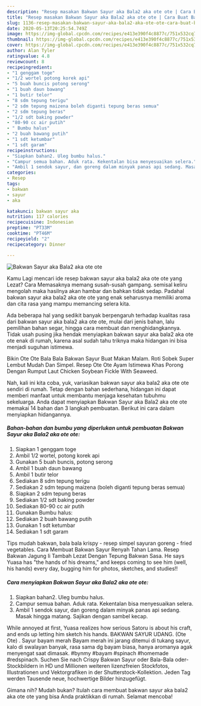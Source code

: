 ```yaml
---
description: "Resep masakan Bakwan Sayur aka Bala2 aka ote ote | Cara Buat Bakwan Sayur aka Bala2 aka ote ote Yang Enak dan Simpel"
title: "Resep masakan Bakwan Sayur aka Bala2 aka ote ote | Cara Buat Bakwan Sayur aka Bala2 aka ote ote Yang Enak dan Simpel"
slug: 1136-resep-masakan-bakwan-sayur-aka-bala2-aka-ote-ote-cara-buat-bakwan-sayur-aka-bala2-aka-ote-ote-yang-enak-dan-simpel
date: 2020-05-13T20:25:54.749Z
image: https://img-global.cpcdn.com/recipes/e413e390f4c8877c/751x532cq70/bakwan-sayur-aka-bala2-aka-ote-ote-foto-resep-utama.jpg
thumbnail: https://img-global.cpcdn.com/recipes/e413e390f4c8877c/751x532cq70/bakwan-sayur-aka-bala2-aka-ote-ote-foto-resep-utama.jpg
cover: https://img-global.cpcdn.com/recipes/e413e390f4c8877c/751x532cq70/bakwan-sayur-aka-bala2-aka-ote-ote-foto-resep-utama.jpg
author: Alan Tyler
ratingvalue: 4.8
reviewcount: 8
recipeingredient:
- "1 genggam toge"
- "1/2 wortel potong korek api"
- "5 buah buncis potong serong"
- "1 buah daun bawang"
- "1 butir telor"
- "8 sdm tepung terigu"
- "2 sdm tepung maizena boleh diganti tepung beras semua"
- "2 sdm tepung beras"
- "1/2 sdt baking powder"
- "80-90 cc air putih"
- " Bumbu halus"
- "2 buah bawang putih"
- "1 sdt ketumbar"
- "1 sdt garam"
recipeinstructions:
- "Siapkan bahan2. Uleg bumbu halus."
- "Campur semua bahan. Aduk rata. Kekentalan bisa menyesuaikan selera."
- "Ambil 1 sendok sayur, dan goreng dalam minyak panas api sedang. Masak hingga matang. Sajikan dengan sambel kecap."
categories:
- Resep
tags:
- bakwan
- sayur
- aka

katakunci: bakwan sayur aka 
nutrition: 117 calories
recipecuisine: Indonesian
preptime: "PT33M"
cooktime: "PT46M"
recipeyield: "2"
recipecategory: Dinner

---
```



![Bakwan Sayur aka Bala2 aka ote ote](https://img-global.cpcdn.com/recipes/e413e390f4c8877c/751x532cq70/bakwan-sayur-aka-bala2-aka-ote-ote-foto-resep-utama.jpg)

Kamu Lagi mencari ide resep bakwan sayur aka bala2 aka ote ote yang Lezat? Cara Memasaknya memang susah-susah gampang. semisal keliru mengolah maka hasilnya akan hambar dan bahkan tidak sedap. Padahal bakwan sayur aka bala2 aka ote ote yang enak seharusnya memiliki aroma dan cita rasa yang mampu memancing selera kita.

Ada beberapa hal yang sedikit banyak berpengaruh terhadap kualitas rasa dari bakwan sayur aka bala2 aka ote ote, mulai dari jenis bahan, lalu pemilihan bahan segar, hingga cara membuat dan menghidangkannya. Tidak usah pusing jika hendak menyiapkan bakwan sayur aka bala2 aka ote ote enak di rumah, karena asal sudah tahu triknya maka hidangan ini bisa menjadi suguhan istimewa.

Bikin Ote Ote Bala Bala Bakwan Sayur Buat Makan Malam. Roti Sobek Super Lembut Mudah Dan Simpel. Resep Ote Ote Ayam Istimewa Khas Porong Dengan Rumput Laut Chicken Soybean Fickle With Seaweed.


Nah, kali ini kita coba, yuk, variasikan bakwan sayur aka bala2 aka ote ote sendiri di rumah. Tetap dengan bahan sederhana, hidangan ini dapat memberi manfaat untuk membantu menjaga kesehatan tubuhmu sekeluarga. Anda dapat menyiapkan Bakwan Sayur aka Bala2 aka ote ote memakai 14 bahan dan 3 langkah pembuatan. Berikut ini cara dalam menyiapkan hidangannya.

<!--inarticleads1-->

##### Bahan-bahan dan bumbu yang diperlukan untuk pembuatan Bakwan Sayur aka Bala2 aka ote ote:

1. Siapkan 1 genggam toge
1. Ambil 1/2 wortel, potong korek api
1. Gunakan 5 buah buncis, potong serong
1. Ambil 1 buah daun bawang
1. Ambil 1 butir telor
1. Sediakan 8 sdm tepung terigu
1. Sediakan 2 sdm tepung maizena (boleh diganti tepung beras semua)
1. Siapkan 2 sdm tepung beras
1. Sediakan 1/2 sdt baking powder
1. Sediakan 80-90 cc air putih
1. Gunakan  Bumbu halus:
1. Sediakan 2 buah bawang putih
1. Gunakan 1 sdt ketumbar
1. Sediakan 1 sdt garam


Tips mudah bakwan, bala bala krispy - resep simpel sayuran goreng - fried vegetables. Cara Membuat Bakwan Sayur Renyah Tahan Lama. Resep Bakwan Jagung Ii Tambah Lezat Dengan Tepung Bakwan Sasa. He says Yuasa has &#34;the hands of his dreams,&#34; and keeps coming to see him (well, his hands) every day, bugging him for photos, sketches, and studies!! 

<!--inarticleads2-->

##### Cara menyiapkan Bakwan Sayur aka Bala2 aka ote ote:

1. Siapkan bahan2. Uleg bumbu halus.
1. Campur semua bahan. Aduk rata. Kekentalan bisa menyesuaikan selera.
1. Ambil 1 sendok sayur, dan goreng dalam minyak panas api sedang. Masak hingga matang. Sajikan dengan sambel kecap.


While annoyed at first, Yuasa realizes how serious Satoru is about his craft, and ends up letting him sketch his hands. BAKWAN SAYUR UDANG. (Ote Ote) . Sayur bayam merah Bayam merah ini jarang ditemui di tukang sayur, kalo di swalayan banyak, rasa sama dg bayam biasa, hanya aromanya agak menyengat saat dimasak. #bynmy #bayam #spinach #homemade #redspinach. Suchen Sie nach Crispy Bakwan Sayur oder Bala-Bala oder-Stockbildern in HD und Millionen weiteren lizenzfreien Stockfotos, Illustrationen und Vektorgrafiken in der Shutterstock-Kollektion. Jeden Tag werden Tausende neue, hochwertige Bilder hinzugefügt. 

Gimana nih? Mudah bukan? Itulah cara membuat bakwan sayur aka bala2 aka ote ote yang bisa Anda praktikkan di rumah. Selamat mencoba!

